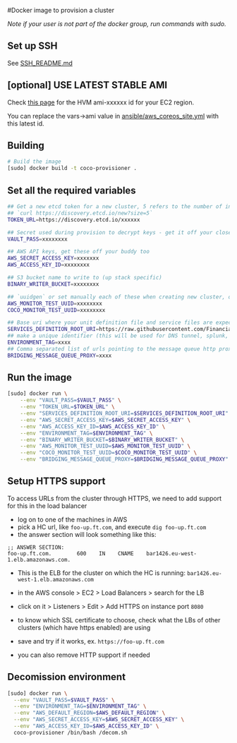 #Docker image to provision a cluster

*Note if your user is not part of the docker group, run commands with sudo.*

## Set up SSH

See [SSH_README.md](/SSH_README.md/)

## [optional] USE LATEST STABLE AMI

Check [this page](https://coreos.com/os/docs/latest/booting-on-ec2.html) for the HVM ami-xxxxxx id
for your EC2 region.

You can replace the vars->ami value in [ansible/aws_coreos_site.yml](/ansible/aws_coreos_site.yml/)
with this latest id.

## Building
```bash
# Build the image
[sudo] docker build -t coco-provisioner .
```

## Set all the required variables

```bash
## Get a new etcd token for a new cluster, 5 refers to the number of initial boxes in the cluster:
## `curl https://discovery.etcd.io/new?size=5`
TOKEN_URL=https://discovery.etcd.io/xxxxxx

## Secret used during provision to decrypt keys - get it off your closest buddy!
VAULT_PASS=xxxxxxxx

## AWS API keys, get these off your buddy too
AWS_SECRET_ACCESS_KEY=xxxxxxx
AWS_ACCESS_KEY_ID=xxxxxxxx

## S3 bucket name to write to (up stack specific)
BINARY_WRITER_BUCKET=xxxxxxxx

## `uuidgen` or set manually each of these when creating new cluster, otherwise: they will be automatically generated during the cluster setup (in this case it is not required to pass them at `docker run`)
AWS_MONITOR_TEST_UUID=xxxxxxxx
COCO_MONITOR_TEST_UUID=xxxxxxxx

## Base uri where your unit definition file and service files are expected to be.
SERVICES_DEFINITION_ROOT_URI=https://raw.githubusercontent.com/Financial-Times/up-service-files/master/
## make a unique identifier (this will be used for DNS tunnel, splunk, AWS tags)
ENVIRONMENT_TAG=xxxx
## Comma separated list of urls pointing to the message queue http proxy instances used to bridge platforms(UCS and coco). Optional, defaults to Prod UCS proxy: https://kafka-proxy-iw-uk-p-1.glb.ft.com,https://kafka-proxy-iw-uk-p-2.glb.ft.com
BRIDGING_MESSAGE_QUEUE_PROXY=xxxx
```

## Run the image
```bash
[sudo] docker run \
    --env "VAULT_PASS=$VAULT_PASS" \
    --env "TOKEN_URL=$TOKEN_URL" \
    --env "SERVICES_DEFINITION_ROOT_URI=$SERVICES_DEFINITION_ROOT_URI" \
    --env "AWS_SECRET_ACCESS_KEY=$AWS_SECRET_ACCESS_KEY" \
    --env "AWS_ACCESS_KEY_ID=$AWS_ACCESS_KEY_ID" \
    --env "ENVIRONMENT_TAG=$ENVIRONMENT_TAG" \
    --env "BINARY_WRITER_BUCKET=$BINARY_WRITER_BUCKET" \
    --env "AWS_MONITOR_TEST_UUID=$AWS_MONITOR_TEST_UUID" \
    --env "COCO_MONITOR_TEST_UUID=$COCO_MONITOR_TEST_UUID" \
    --env "BRIDGING_MESSAGE_QUEUE_PROXY=$BRIDGING_MESSAGE_QUEUE_PROXY" coco-provisioner
```

## Setup HTTPS support
To access URLs from the cluster through HTTPS, we need to add support for this in the load balancer

* log on to one of the machines in AWS
* pick a HC url, like `foo-up.ft.com`, and execute `dig foo-up.ft.com`
* the answer section will look something like this:

```
;; ANSWER SECTION:
foo-up.ft.com.        600    IN    CNAME    bar1426.eu-west-1.elb.amazonaws.com.
```

* This is the ELB for the cluster on which the HC is running: `bar1426.eu-west-1.elb.amazonaws.com`

* in the AWS console > EC2 > Load Balancers > search for the LB
* click on it > Listeners > Edit > Add HTTPS on instance port `8080`
* to know which SSL certificate to choose, check what the LBs of other clusters (which have https enabled) are using
* save and try if it works, ex. `https://foo-up.ft.com`
* you can also remove HTTP support if needed

## Decomission environment
```sh
[sudo] docker run \
  --env "VAULT_PASS=$VAULT_PASS" \
  --env "ENVIRONMENT_TAG=$ENVIRONMENT_TAG" \
  --env "AWS_DEFAULT_REGION=$AWS_DEFAULT_REGION" \
  --env "AWS_SECRET_ACCESS_KEY=$AWS_SECRET_ACCESS_KEY" \
  --env "AWS_ACCESS_KEY_ID=$AWS_ACCESS_KEY_ID" \
  coco-provisioner /bin/bash /decom.sh
```

